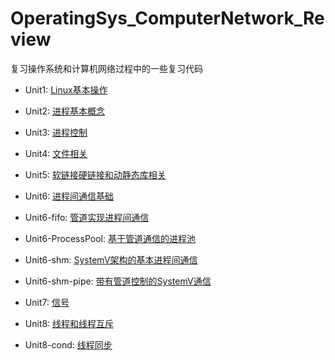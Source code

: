 # OperatingSys_ComputerNetwork_Review
复习操作系统和计算机网络过程中的一些复习代码

- Unit1: [Linux基本操作](./复习一.Linux基础知识预备.md)

- Unit2: [进程基本概念](./复习二.进程.md)

- Unit3: [进程控制](./复习三.进程控制.md)

- Unit4: [文件相关](./复习四.基础IO和文件系统.md)

- Unit5: [软链接硬链接和动静态库相关](./复习五.软硬链接和动静态库.md)

- Unit6: [进程间通信基础](./复习六.进程间通信.md)

- Unit6-fifo: [管道实现进程间通信](./复习六.进程间通信.md)

- Unit6-ProcessPool: [基于管道通信的进程池](./复习六.进程间通信.md)

- Unit6-shm: [SystemV架构的基本进程间通信](./复习六.进程间通信.md)

- Unit6-shm-pipe: [带有管道控制的SystemV通信](./复习六.进程间通信.md)

- Unit7: [信号](./复习七.信号.md)

- Unit8: [线程和线程互斥](./复习八.线程.md)

- Unit8-cond: [线程同步](./复习八.线程.md)